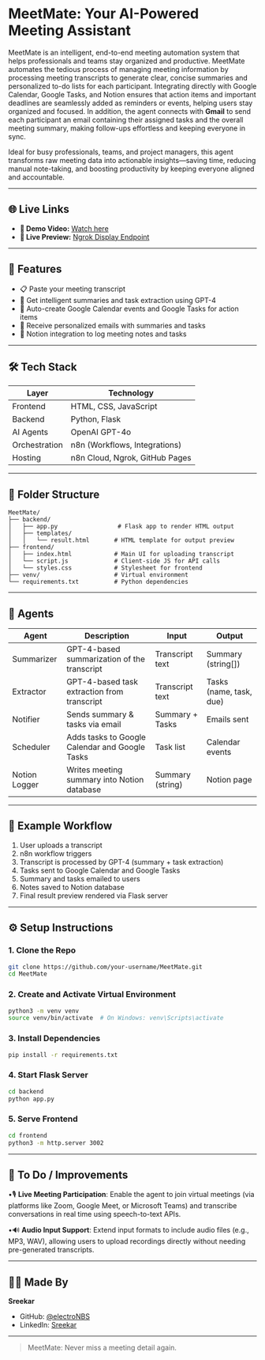 # MeetMate: Your AI-Powered Meeting Assistant

MeetMate is an intelligent, end-to-end meeting automation system that helps professionals and teams stay organized and productive. MeetMate automates the tedious process of managing meeting information by processing meeting transcripts to generate clear, concise summaries and personalized to-do lists for each participant. Integrating directly with Google Calendar, Google Tasks, and Notion ensures that action items and important deadlines are seamlessly added as reminders or events, helping users stay organized and focused. In addition, the agent connects with **Gmail** to send each participant an email containing their assigned tasks and the overall meeting summary, making follow-ups effortless and keeping everyone in sync.

Ideal for busy professionals, teams, and project managers, this agent transforms raw meeting data into actionable insights—saving time, reducing manual note-taking, and boosting productivity by keeping everyone aligned and accountable.

---

## 🌐 Live Links

- **🔗 Demo Video:** [Watch here](https://drive.google.com/file/d/1TzbKXGIOua0ETbrMKlPqCACZD3IM9EVK/view?usp=sharing)
- **🧪 Live Preview:** [Ngrok Display Endpoint](https://e8ea-49-207-210-189.ngrok-free.app/display)

---

## 🚀 Features

- 📋 Paste your meeting transcript
- 🧠 Get intelligent summaries and task extraction using GPT-4
- 📅 Auto-create Google Calendar events and Google Tasks for action items
- 📧 Receive personalized emails with summaries and tasks
- 📝 Notion integration to log meeting notes and tasks

---

## 🛠️ Tech Stack

| Layer         | Technology                     |
| ------------- | ------------------------------ |
| Frontend      | HTML, CSS, JavaScript          |
| Backend       | Python, Flask                  |
| AI Agents     | OpenAI GPT-4o                  |
| Orchestration | n8n (Workflows, Integrations)  |
| Hosting       | n8n Cloud, Ngrok, GitHub Pages |

---

## 📁 Folder Structure

```
MeetMate/
├── backend/
│   ├── app.py                 # Flask app to render HTML output
│   ├── templates/
│   │   └── result.html       # HTML template for output preview
├── frontend/
│   ├── index.html            # Main UI for uploading transcript
│   └── script.js             # Client-side JS for API calls
│   └── styles.css            # Stylesheet for frontend
├── venv/                     # Virtual environment
└── requirements.txt          # Python dependencies
```

---

## 🤖 Agents&#x20;

| Agent         | Description                                    | Input            | Output                  |
| ------------- | ---------------------------------------------- | ---------------- | ----------------------- |
| Summarizer    | GPT-4-based summarization of the transcript    | Transcript text  | Summary (string[])      |
| Extractor     | GPT-4-based task extraction from transcript    | Transcript text  | Tasks (name, task, due) |
| Notifier      | Sends summary & tasks via email                | Summary + Tasks  | Emails sent             |
| Scheduler     | Adds tasks to Google Calendar and Google Tasks | Task list        | Calendar events         |
| Notion Logger | Writes meeting summary into Notion database    | Summary (string) | Notion page             |

---

## 📌 Example Workflow

1. User uploads a transcript
2. n8n workflow triggers
3. Transcript is processed by GPT-4 (summary + task extraction)
4. Tasks sent to Google Calendar and Google Tasks
5. Summary and tasks emailed to users
6. Notes saved to Notion database
7. Final result preview rendered via Flask server

---

## ⚙️ Setup Instructions

### 1. Clone the Repo

```bash
git clone https://github.com/your-username/MeetMate.git
cd MeetMate
```

### 2. Create and Activate Virtual Environment

```bash
python3 -m venv venv
source venv/bin/activate  # On Windows: venv\Scripts\activate
```

### 3. Install Dependencies

```bash
pip install -r requirements.txt
```

### 4. Start Flask Server

```bash
cd backend
python app.py
```

### 5. Serve Frontend

```bash
cd frontend
python3 -m http.server 3002
```

---

## 🧠 To Do / Improvements

•🎙️ **Live Meeting Participation**: Enable the agent to join virtual meetings (via platforms like Zoom, Google Meet, or Microsoft Teams) and transcribe conversations in real time using speech-to-text APIs.

•🔊 **Audio Input Support**: Extend input formats to include audio files (e.g., MP3, WAV), allowing users to upload recordings directly without needing pre-generated transcripts.

---

## 👩‍💻 Made By

**Sreekar**

- GitHub: [@electroNBS](https://github.com/electroNBS)
- LinkedIn: [Sreekar](https://www.linkedin.com/in/your-profile)

---

> MeetMate: Never miss a meeting detail again.


